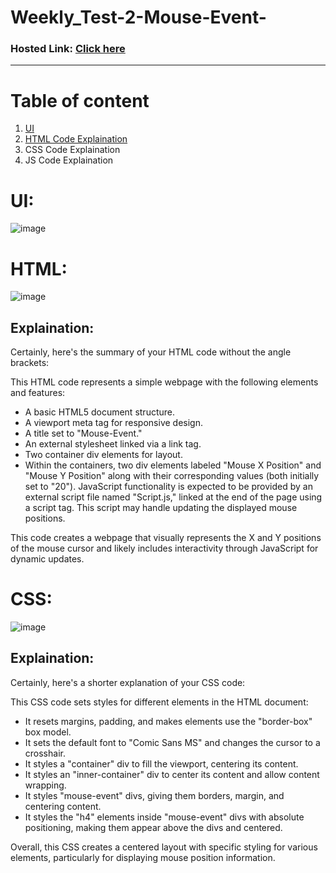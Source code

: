 # Weekly_Test-2-Mouse-Event-
### Hosted Link: [Click here](https://mayankkatheriya.github.io/Weekly_Test-2-Mouse-Event-/)
---

# Table of content
1. [UI](#UI)
2. [HTML Code Explaination]([#HTML](https://github.com/Mayankkatheriya/Weekly_Test-2-Mouse-Event-/edit/main/README.md#html))
3. CSS Code Explaination
4. JS Code Explaination

# UI:
![image](https://github.com/Mayankkatheriya/Weekly_Test-2-Mouse-Event-/assets/128832286/4710c4fe-f099-4ff5-96f1-c92ae7674eeb)

# HTML:
![image](https://github.com/Mayankkatheriya/Weekly_Test-2-Mouse-Event-/assets/128832286/0067f661-ceab-4032-827b-f46e4a2a6623)

## Explaination:
Certainly, here's the summary of your HTML code without the angle brackets:

This HTML code represents a simple webpage with the following elements and features:

* A basic HTML5 document structure.
* A viewport meta tag for responsive design.
* A title set to "Mouse-Event."
* An external stylesheet linked via a link tag.
* Two container div elements for layout.
* Within the containers, two div elements labeled "Mouse X Position" and "Mouse Y Position" along with their corresponding values (both initially set to "20").
JavaScript functionality is expected to be provided by an external script file named "Script.js," linked at the end of the page using a script tag. This script may handle updating the displayed mouse positions.

This code creates a webpage that visually represents the X and Y positions of the mouse cursor and likely includes interactivity through JavaScript for dynamic updates.

# CSS:
![image](https://github.com/Mayankkatheriya/Weekly_Test-2-Mouse-Event-/assets/128832286/6758ea83-3fa8-40bf-bc0b-5b0158d50707)


## Explaination:
Certainly, here's a shorter explanation of your CSS code:

This CSS code sets styles for different elements in the HTML document:

* It resets margins, padding, and makes elements use the "border-box" box model.
* It sets the default font to "Comic Sans MS" and changes the cursor to a crosshair.
* It styles a "container" div to fill the viewport, centering its content.
* It styles an "inner-container" div to center its content and allow content wrapping.
* It styles "mouse-event" divs, giving them borders, margin, and centering content.
* It styles the "h4" elements inside "mouse-event" divs with absolute positioning, making them appear above the divs and centered.
  
Overall, this CSS creates a centered layout with specific styling for various elements, particularly for displaying mouse position information.

